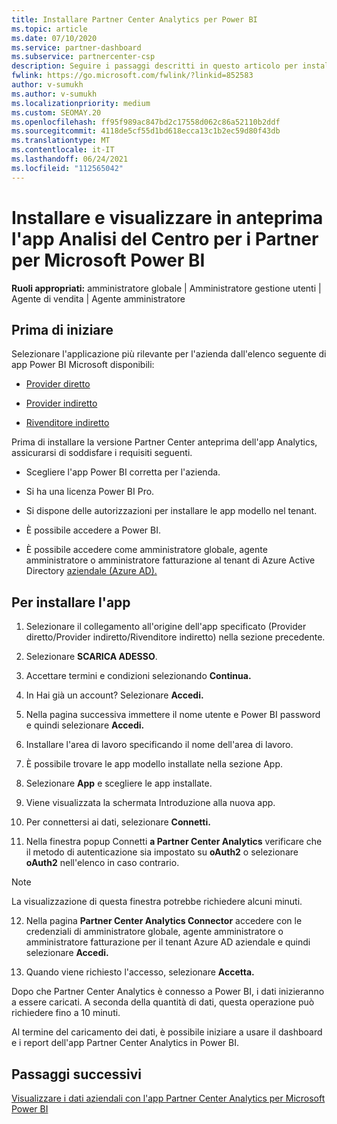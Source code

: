 ```yaml
---
title: Installare Partner Center Analytics per Power BI
ms.topic: article
ms.date: 07/10/2020
ms.service: partner-dashboard
ms.subservice: partnercenter-csp
description: Seguire i passaggi descritti in questo articolo per installare e visualizzare in anteprima il app Analisi del Centro per i Partner per Power BI (per i partner diretti in CSP).
fwlink: https://go.microsoft.com/fwlink/?linkid=852583
author: v-sumukh
ms.author: v-sumukh
ms.localizationpriority: medium
ms.custom: SEOMAY.20
ms.openlocfilehash: ff95f989ac847bd2c17558d062c86a52110b2ddf
ms.sourcegitcommit: 4118de5cf55d1bd618ecca13c1b2ec59d80f43db
ms.translationtype: MT
ms.contentlocale: it-IT
ms.lasthandoff: 06/24/2021
ms.locfileid: "112565042"
---
```

# <a name="install-and-preview-the-partner-center-analytics-app-for-microsoft-power-bi"></a>Installare e visualizzare in anteprima l'app Analisi del Centro per i Partner per Microsoft Power BI


**Ruoli appropriati:** amministratore globale | Amministratore gestione utenti | Agente di vendita | Agente amministratore

## <a name="before-you-begin"></a>Prima di iniziare

Selezionare l'applicazione più rilevante per l'azienda dall'elenco seguente di app Power BI Microsoft disponibili:

- [Provider diretto](https://appsource.microsoft.com/product/power-bi/partnercenteranalytics.direct_provider_partner_analytics)

- [Provider indiretto](https://appsource.microsoft.com/product/power-bi/partnercenteranalytics.indirect_provider_partner_analytics)

- [Rivenditore indiretto](https://appsource.microsoft.com/product/power-bi/partnercenteranalytics.indirect_reseller_partner_analytics)

Prima di installare la versione Partner Center anteprima dell'app Analytics, assicurarsi di soddisfare i requisiti seguenti.

- Scegliere l'app Power BI corretta per l'azienda.

- Si ha una licenza Power BI Pro.

- Si dispone delle autorizzazioni per installare le app modello nel tenant.

- È possibile accedere a Power BI.

- È possibile accedere come amministratore globale, agente amministratore o amministratore fatturazione al tenant di Azure Active Directory [aziendale (Azure AD).](azure-active-directory-tenants-and-partner-center.md)

## <a name="to-install-the-app"></a>Per installare l'app

1. Selezionare il collegamento all'origine dell'app specificato (Provider diretto/Provider indiretto/Rivenditore indiretto) nella sezione precedente.

2. Selezionare **SCARICA ADESSO**. 

3. Accettare termini e condizioni selezionando **Continua.**

4. In Hai già un account? Selezionare **Accedi.**

5. Nella pagina successiva immettere il nome utente e Power BI password e quindi selezionare **Accedi.**

6. Installare l'area di lavoro specificando il nome dell'area di lavoro.

7. È possibile trovare le app modello installate nella sezione App.

8. Selezionare **App** e scegliere le app installate.

9. Viene visualizzata la schermata Introduzione alla nuova app.

10. Per connettersi ai dati, selezionare **Connetti.**

11. Nella finestra popup Connetti **a Partner Center Analytics** verificare  che il metodo di autenticazione sia impostato su **oAuth2** o selezionare **oAuth2** nell'elenco in caso contrario. 

> [!NOTE]  
>  La visualizzazione di questa finestra potrebbe richiedere alcuni minuti.

12. Nella pagina **Partner Center Analytics Connector** accedere con le credenziali di amministratore globale, agente amministratore o amministratore fatturazione per il tenant Azure AD aziendale e quindi selezionare **Accedi.**
 
13. Quando viene richiesto l'accesso, selezionare **Accetta.** 

Dopo che Partner Center Analytics è connesso a Power BI, i dati inizieranno a essere caricati. A seconda della quantità di dati, questa operazione può richiedere fino a 10 minuti. 

Al termine del caricamento dei dati, è possibile iniziare a usare il dashboard e i report dell'app Partner Center Analytics in Power BI.

## <a name="next-steps"></a>Passaggi successivi

[Visualizzare i dati aziendali con l'app Partner Center Analytics per Microsoft Power BI](power-bi-app-for-direct-partners-use.md)
